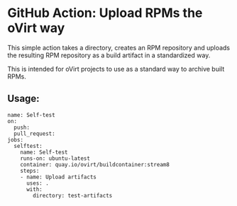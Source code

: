 # GitHub Action: Upload RPMs the oVirt way 

This simple action takes a directory, creates an RPM repository and uploads the resulting RPM repository as a build artifact in a standardized way.

This is intended for oVirt projects to use as a standard way to archive built RPMs.

## Usage:

```
name: Self-test
on:
  push:
  pull_request:
jobs:
  selftest:
    name: Self-test
    runs-on: ubuntu-latest
    container: quay.io/ovirt/buildcontainer:stream8
    steps:
    - name: Upload artifacts
      uses: .
      with:
        directory: test-artifacts
```